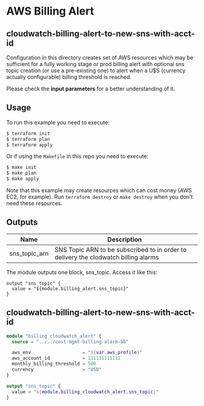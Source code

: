 # AWS Billing Alert
## cloudwatch-billing-alert-to-new-sns-with-acct-id

Configuration in this directory creates set of AWS resources which may be sufficient for a fully working stage or prod
billing alert with optional sns topic creation (or use a pre-existing one) to alert when
a U$S (currency actually configurable) billing threshold is reached.

Please check the **input parameters** for a better understanding of it.

## Usage

To run this example you need to execute:

```bash
$ terraform init
$ terraform plan
$ terraform apply
```

Or if using the `Makefile` in this repo you need to execute:

```bash
$ make init
$ make plan
$ make apply
```

Note that this example may create resources which can cost money (AWS EC2, for example). Run `terraform destroy` or `make destroy`
when you don't need these resources.

<!-- BEGINNING OF PRE-COMMIT-TERRAFORM DOCS HOOK -->
## Outputs

| Name | Description |
|------|-------------|
| sns\_topic\_arn | SNS Topic ARN to be subscribed to in order to delivery the clodwatch billing alarms

The module outputs one block, sns_topic. Access it like this:

```
output "sns_topic" {
  value = "${module.billing_alert.sns_topic}"
}
```

<!-- END OF PRE-COMMIT-TERRAFORM DOCS HOOK -->

## cloudwatch-billing-alert-to-new-sns-with-acct-id
```terraform
module "billing_cloudwatch_alert" {
  source = "../../cost-mgmt-billing-alarm-bb"

  aws_env                   = "${var.aws_profile}"
  aws_account_id            = 111111111111
  monthly_billing_threshold = 500
  currency                  = "USD"
}

output "sns_topic" {
  value = "${module.billing_cloudwatch_alert.sns_topic}"
}
```
